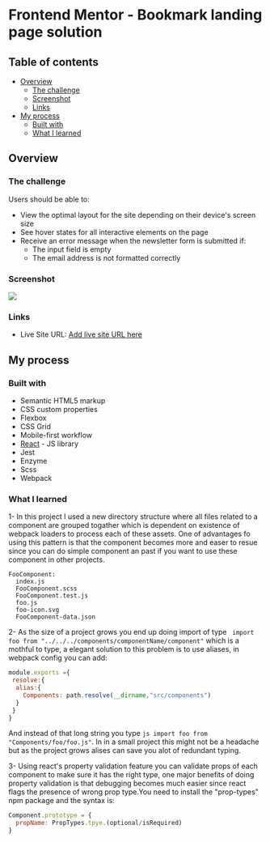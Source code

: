 # Frontend Mentor - Bookmark landing page solution

## Table of contents

- [Overview](#overview)
  - [The challenge](#the-challenge)
  - [Screenshot](#screenshot)
  - [Links](#links)
- [My process](#my-process)
  - [Built with](#built-with)
  - [What I learned](#what-i-learned)

## Overview

### The challenge

Users should be able to:

- View the optimal layout for the site depending on their device's screen size
- See hover states for all interactive elements on the page
- Receive an error message when the newsletter form is submitted if:
  - The input field is empty
  - The email address is not formatted correctly

### Screenshot

![](./desktop-design.jpg)

### Links

- Live Site URL: [Add live site URL here](https://your-live-site-url.com)

## My process

### Built with

- Semantic HTML5 markup
- CSS custom properties
- Flexbox
- CSS Grid
- Mobile-first workflow
- [React](https://reactjs.org/) - JS library
- Jest 
- Enzyme
- Scss 
- Webpack 


### What I learned

1- In this project I used a new directory structure where all files related to a component are grouped togather which is dependent on existence of webpack loaders to process each of these assets. One of advantages fo using this pattern is that the component becomes more and easer to resue since you can do simple component an past if you want to use these component in other projects.
```
FooComponent:
  index.js 
  FooComponent.scss 
  FooComponent.test.js
  foo.js
  foo-icon.svg
  FooComponent-data.json
```

2- As the size of a project grows you end up doing import of type ``` import foo from "../../../components/componentName/component"``` which is a mothful to type, a elegant solution to this problem is to use aliases, in webpack config you can add: 
```js
module.exports ={
 resolve:{
  alias:{
    Components: path.resolve(__dirname,"src/components")
  }
 }
}
```
And instead of that long string you type ```js import foo from "Components/foo/foo.js"```. In in a small project this might not be a headache but as the project grows alises can save you alot of redundant typing. 

3- Using react's property validation feature you can validate props of each component to make sure it has the right type, one major benefits of doing property validation is that debugging becomes much easier since react flags the presence of wrong prop type.You need to install the "prop-types" npm package and the syntax is:
```js 
Component.prototype = {
  propName: PropTypes.tpye.(optional/isRequired)
}

```
